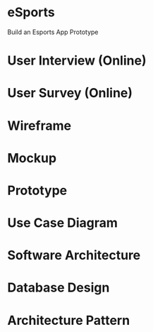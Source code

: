 # eSports
Build an Esports App Prototype


# User Interview (Online)

# User Survey (Online)

# Wireframe 

# Mockup

# Prototype 

# Use Case Diagram

# Software Architecture 

# Database Design

# Architecture Pattern 

